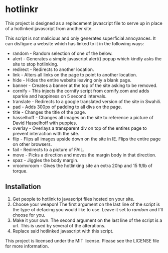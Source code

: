 hotlinkr
========
This project is designed as a replacement javascript file to serve up in place of a hotlinked javascript from another site.  

This script is not malicious and only generates superficial annoyances. It can disfigure a website which has linked to it in the following ways:

* random - Random selection of one of the below.
* alert - Generates a simple javascript alert() popup which kindly asks the site to stop hotlinking.
* redirect - Redirects to another location.
* link - Alters all links on the page to point to another location.
* hide - Hides the entire website leaving only a blank page.
* banner - Creates a banner at the top of the site asking to be removed.
* cornify - This injects the cornify script from cornify.com and adds sparkle and happiness on 5 second intervals.
* translate - Redirects to a google translated version of the site in Swahili.
* pad - Adds 300px of padding to all divs on the page.
* title - Changes the title of the page.
* hasselhoff - Changes all images on the site to reference a picture of David Hasselhoff with puppies.
* overlay - Overlays a transparent div on top of the entires page to prevent interaction with the site.
* flip - Flips all images upside down on the site in IE.  Flips the entire page on other browsers.
* fail - Redirects to a picture of FAIL.
* move - Picks a direction and moves the margin body in that direction.
* spaz - Jiggles the body margin.
* vroomvroom - Gives the hotlinking site an extra 20hp and 15 ft/lb of torque.

Installation
------------
1. Get people to hotlink to javascript files hosted on your site.
2. Choose your weapon!  The first argument on the last line of the script is the type of defacing you would like to use.  Leave it set to _random_ and I'll choose for you.
3. Make it your own.  The second argument on the last line of the script is a url.  This is used by several of the alterations.
4. Replace said hotlinked javascript with this script.

This project is licensed under the MIT license.  Please see the LICENSE file for more information.

